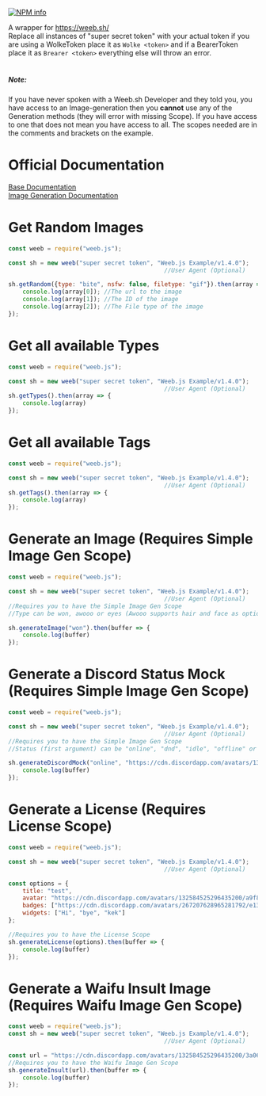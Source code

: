 <a href="https://nodei.co/npm/weeb.js/"><img src="https://nodei.co/npm/weeb.js.png?downloads=true&stars=true" alt="NPM info" /></a>

A wrapper for https://weeb.sh/<br>
Replace all instances of "super secret token" with your actual token if you are using a WolkeToken place it as `Wolke <token>` and if a BearerToken place it as `Brearer <token>` everything else will throw an error.<br><br>
##### Note:
If you have never spoken with a Weeb.sh Developer and they told you, you have access to an Image-generation then you **cannot** use any of the Generation methods (they will error with missing Scope). If you have access to one that does not mean you have access to all. The scopes needed are in the comments and brackets on the example.
# Official Documentation
[Base Documentation](https://gist.github.com/DasWolke/f9f8eb7bb9c4faeb10d33ab5bcc95898)<br>
[Image Generation Documentation](https://gist.github.com/DasWolke/3b1f884ac7779faab7e1026feed78b6c)

# Get Random Images
```js
const weeb = require("weeb.js");

const sh = new weeb("super secret token", "Weeb.js Example/v1.4.0");
                                            //User Agent (Optional)

sh.getRandom({type: "bite", nsfw: false, filetype: "gif"}).then(array => {
    console.log(array[0]); //The url to the image
    console.log(array[1]); //The ID of the image
    console.log(array[2]); //The File type of the image
});
```

# Get all available Types

```js
const weeb = require("weeb.js");

const sh = new weeb("super secret token", "Weeb.js Example/v1.4.0");
                                            //User Agent (Optional)
sh.getTypes().then(array => {
    console.log(array)
});
```

# Get all available Tags

```js
const weeb = require("weeb.js");

const sh = new weeb("super secret token", "Weeb.js Example/v1.4.0");
                                            //User Agent (Optional)
sh.getTags().then(array => {
    console.log(array)
});
```
# Generate an Image (Requires Simple Image Gen Scope)

```js
const weeb = require("weeb.js");

const sh = new weeb("super secret token", "Weeb.js Example/v1.4.0");
                                            //User Agent (Optional)
//Requires you to have the Simple Image Gen Scope
//Type can be won, awooo or eyes (Awooo supports hair and face as options which needs to be a hex code)

sh.generateImage("won").then(buffer => {
    console.log(buffer)
});
```

# Generate a Discord Status Mock (Requires Simple Image Gen Scope)

```js
const weeb = require("weeb.js");

const sh = new weeb("super secret token", "Weeb.js Example/v1.4.0");
                                            //User Agent (Optional)
//Requires you to have the Simple Image Gen Scope
//Status (first argument) can be "online", "dnd", "idle", "offline" or "streaming"

sh.generateDiscordMock("online", "https://cdn.discordapp.com/avatars/132584525296435200/8c7423df35ef1258db65451a011d63ca.png").then(buffer => {
    console.log(buffer)
});

```

# Generate a License (Requires License Scope)

```js
const weeb = require("weeb.js");

const sh = new weeb("super secret token", "Weeb.js Example/v1.4.0");
                                            //User Agent (Optional)

const options = {
    title: "test",
    avatar: "https://cdn.discordapp.com/avatars/132584525296435200/a9f823c7a39a53f562fe8dcb6edf4607.webp",
    badges: ["https://cdn.discordapp.com/avatars/267207628965281792/e13af85a8abbd8fd2a5ec76d3ca2fbd6.webp"],
    widgets: ["Hi", "bye", "kek"]
};

//Requires you to have the License Scope
sh.generateLicense(options).then(buffer => {
    console.log(buffer)
});
```

# Generate a Waifu Insult Image (Requires Waifu Image Gen Scope)

```js
const weeb = require("weeb.js");
const sh = new weeb("super secret token", "Weeb.js Example/v1.4.0");
                                            //User Agent (Optional)

const url = "https://cdn.discordapp.com/avatars/132584525296435200/3a0631c5d4df2a5e8795547964bd1027.webp";
//Requires you to have the Waifu Image Gen Scope
sh.generateInsult(url).then(buffer => {
    console.log(buffer)
});
```
